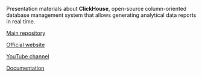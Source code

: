 Presentation materials about **ClickHouse**, open-source column-oriented database management system that allows generating analytical data reports in real time.

[Main repository](https://github.com/ClickHouse/ClickHouse)

[Official website](https://clickhouse.yandex/)

[YouTube channel](https://www.youtube.com/c/ClickHouseDB)

[Documentation](https://clickhouse.yandex/docs/en/)
